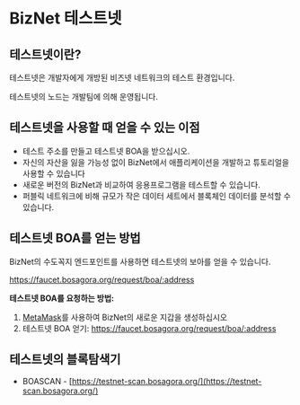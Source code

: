 # **BizNet 테스트넷**

## **테스트넷이란?**

테스트넷은 개발자에게 개방된 비즈넷 네트워크의 테스트 환경입니다.

테스트넷의 노드는 개발팀에 의해 운영됩니다.

## **테스트넷을 사용할 때 얻을 수 있는 이점**

- 테스트 주소를 만들고 테스트넷 BOA을 받으십시오.
- 자신의 자산을 잃을 가능성 없이 BizNet에서 애플리케이션을 개발하고 튜토리얼을 사용할 수 있습니다
- 새로운 버전의 BizNet과 비교하여 응용프로그램을 테스트할 수 있습니다.
- 퍼블릭 네트워크에 비해 규모가 작은 데이터 세트에서 블록체인 데이터를 분석할 수 있습니다.

## **테스트넷 BOA를 얻는 방법**

BizNet의 수도꼭지 엔드포인트를 사용하면 테스트넷의 보아를 얻을 수 있습니다.

https://faucet.bosagora.org/request/boa/:address

**테스트넷 BOA를 요청하는 방법:**

1. [MetaMask](../wallet/tutorials/metamask.md)를 사용하여 BizNet의 새로운 지갑을 생성하십시오
2. 테스트넷 BOA 얻기: https://faucet.bosagora.org/request/boa/:address

## **테스트넷의 블록탐색기**

* BOASCAN - [https://testnet-scan.bosagora.org/](https://testnet-scan.bosagora.org/)

